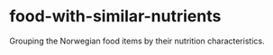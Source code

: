 # food-with-similar-nutrients
Grouping the Norwegian food items by their nutrition characteristics.
